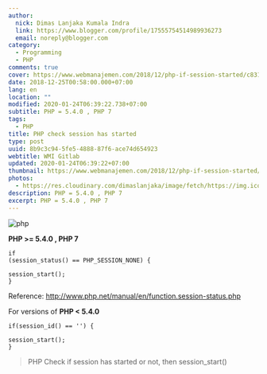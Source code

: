 ```yaml
---
author:
  nick: Dimas Lanjaka Kumala Indra
  link: https://www.blogger.com/profile/17555754514989936273
  email: noreply@blogger.com
category:
  - Programming
  - PHP
comments: true
cover: https://www.webmanajemen.com/2018/12/php-if-session-started/c8319f4669a63ff1d89999cedd9b5149.png
date: 2018-12-25T00:58:00.000+07:00
lang: en
location: ""
modified: 2020-01-24T06:39:22.738+07:00
subtitle: PHP = 5.4.0 , PHP 7
tags:
  - PHP
title: PHP check session has started
type: post
uuid: 8b9c3c94-5fe5-4888-87f6-ace74d654923
webtitle: WMI Gitlab
updated: 2020-01-24T06:39:22+07:00
thumbnail: https://www.webmanajemen.com/2018/12/php-if-session-started/c8319f4669a63ff1d89999cedd9b5149.png
photos:
  - https://res.cloudinary.com/dimaslanjaka/image/fetch/https://img.icons8.com/metro/1600/php.png
description: PHP = 5.4.0 , PHP 7
excerpt: PHP = 5.4.0 , PHP 7
---
```


<img src="https://res.cloudinary.com/dimaslanjaka/image/fetch/https://img.icons8.com/metro/1600/php.png" title="php" alt="php"><p>    <strong>PHP &gt;= 5.4.0 , PHP 7</strong></p><pre><code>if (session_status() == PHP_SESSION_NONE) {<br>    session_start();<br>}</code></pre><p>    Reference:     <a href="//www.php.net/manual/en/function.session-status.php" rel="nofollow noreferrer">        http://www.php.net/manual/en/function.session-status.php     </a></p><p>    For versions of <strong>PHP &lt; 5.4.0</strong></p><pre><code>if(session_id() == '') {<br>    session_start();<br>}</code></pre> <blockquote>PHP Check if session has started or not, then session_start()</blockquote>